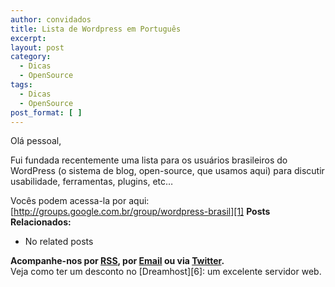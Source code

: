 ```yaml
---
author: convidados
title: Lista de Wordpress em Português
excerpt:
layout: post
category:
  - Dicas
  - OpenSource
tags:
  - Dicas
  - OpenSource
post_format: [ ]
---
```

Olá pessoal,

Fui fundada recentemente uma lista para os usuários brasileiros do WordPress (o sistema de blog, open-source, que usamos aqui) para discutir usabilidade, ferramentas, plugins, etc…

Vocês podem acessa-la por aqui: [http://groups.google.com.br/group/wordpress-brasil][1] 
**Posts Relacionados:** 
*   No related posts









**Acompanhe-nos por [ RSS][3], por [Email][4] ou via [Twitter][5].**  
Veja como ter um desconto no [Dreamhost][6]: um excelente servidor web.

 [1]: http://groups.google.com.br/group/wordpress-brasil "WordPress Brasil Lista"
 [2]: https://twitter.com/share
 [3]: http://feeds.feedburner.com/VidaGeek
 [4]: http://feedburner.google.com/fb/a/mailverify?uri=VidaGeek&loc=pt_BR
 [5]: http://twitter.com/blogvidageek

